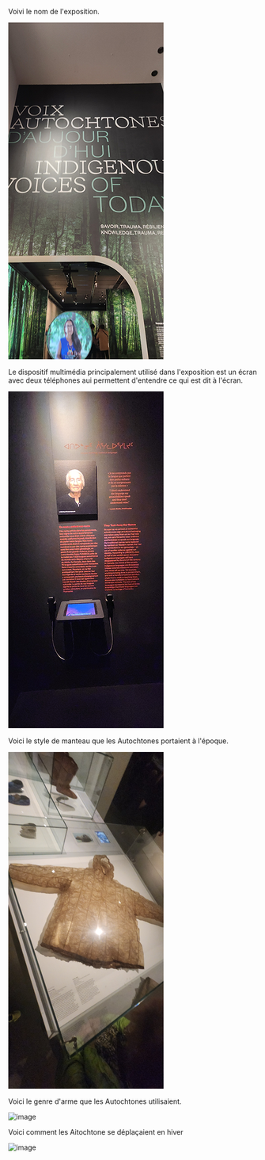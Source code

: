 Voivi le nom de l'exposition.

![image](media/nom_exposition.png)

Le dispositif multimédia principalement utilisé dans l'exposition est un écran avec deux téléphones aui permettent d'entendre ce qui est dit à l'écran.

![image](media/dispositif_multimedia.png)

Voici le style de manteau que les Autochtones portaient à l'époque.

![image](media/manteau_peau.png)

Voici le genre d'arme que les Autochtones utilisaient.

![image](media/Arc_flèche.png)

Voici comment les Aitochtone se déplaçaient en hiver

![image](media/traîneau_hiver.png)
